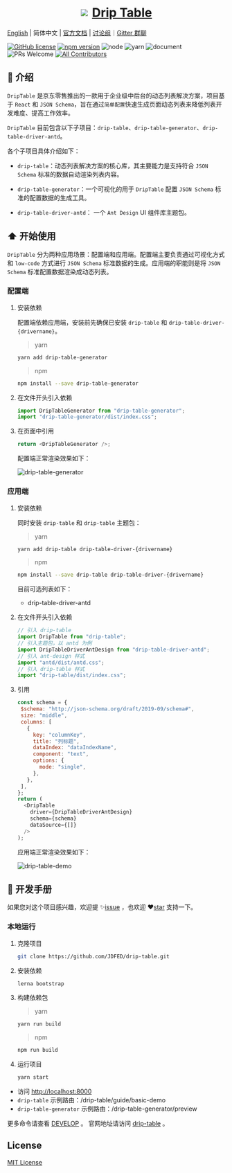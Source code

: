 <a href='http://drip-table.jd.com/'>
  <h1 style="display: flex; align-items: center; justify-content: center">
    <img src='https://storage.360buyimg.com/imgtools/7e0e546a96-d962c880-f9a2-11eb-bf08-d585041b7c80.svg'/>
    <span style="margin-left: 10px">Drip Table</span>
  </h1>
</a>

[English](./README.md) | 简体中文 | [官方文档](http://drip-table.jd.com/) | [讨论组](https://github.com/JDFED/drip-table/discussions)｜[Gitter 群聊](https://gitter.im/drip-table/community)

<!-- ALL-CONTRIBUTORS-BADGE:START - Do not remove or modify this section -->

[contributors]: https://img.shields.io/badge/all_contributors-2-orange.svg?style=flat-square "Number of contributors on All-Contributors"

<!-- ALL-CONTRIBUTORS-BADGE:END -->

[![GitHub license](https://img.shields.io/badge/license-MIT-blue.svg)](./LICENSE)
[![npm version](https://img.shields.io/npm/v/drip-table.svg?style=flat)](https://www.npmjs.com/package/drip-table)
![node](https://img.shields.io/badge/node-%3E%3D13.14.0-blue.svg)
![yarn](https://img.shields.io/badge/yarn-%3E%3D1.0.0-blue.svg)
![document](https://img.shields.io/badge/documentation-yes-brightgreen.svg)
![PRs Welcome](https://img.shields.io/badge/PRs-welcome-brightgreen.svg)
[![All Contributors][contributors]](./CONTRIBUTORS.md)

## 📖 介绍

`DripTable` 是京东零售推出的一款用于企业级中后台的动态列表解决方案，项目基于 `React` 和 `JSON Schema`，旨在通过`简单配置`快速生成页面动态列表来降低列表开发难度、提高工作效率。

`DripTable` 目前包含以下子项目：`drip-table`、`drip-table-generator`、`drip-table-driver-antd`。

各个子项目具体介绍如下：

- `drip-table`：动态列表解决方案的核心库，其主要能力是支持符合 `JSON Schema` 标准的数据自动渲染列表内容。

- `drip-table-generator`：一个可视化的用于 `DripTable` 配置 `JSON Schema` 标准的配置数据的生成工具。

- `drip-table-driver-antd`： 一个 `Ant Design` UI 组件库主题包。

## ⬆️ 开始使用

`DripTable` 分为两种应用场景：配置端和应用端。配置端主要负责通过可视化方式和 `low-code` 方式进行 `JSON Schema` 标准数据的生成。应用端的职能则是将 `JSON Schema` 标准配置数据渲染成动态列表。

### 配置端

1. 安装依赖

   配置端依赖应用端，安装前先确保已安装 `drip-table` 和 `drip-table-driver-{drivername}`。

   > yarn

   ```sh
   yarn add drip-table-generator
   ```

   > npm

   ```sh
   npm install --save drip-table-generator
   ```

2. 在文件开头引入依赖

   ```js
   import DripTableGenerator from "drip-table-generator";
   import "drip-table-generator/dist/index.css";
   ```

3. 在页面中引用

   ```js
   return <DripTableGenerator />;
   ```

   配置端正常渲染效果如下：

   ![drip-table-generator](https://img10.360buyimg.com/imagetools/jfs/t1/209919/9/12490/4540144/61b71921Ee35a9a3c/e2f7167fef822f17.gif)

### 应用端

1. 安装依赖

   同时安装 `drip-table` 和 `drip-table` 主题包：

   > yarn

   ```sh
   yarn add drip-table drip-table-driver-{drivername}
   ```

   > npm

   ```sh
   npm install --save drip-table drip-table-driver-{drivername}
   ```

   目前可选列表如下：

   - drip-table-driver-antd

2. 在文件开头引入依赖

   ```js
   // 引入 drip-table
   import DripTable from "drip-table";
   // 引入主题包，以 antd 为例
   import DripTableDriverAntDesign from "drip-table-driver-antd";
   // 引入 ant-design 样式
   import "antd/dist/antd.css";
   // 引入 drip-table 样式
   import "drip-table/dist/index.css";
   ```

3. 引用

   ```js
   const schema = {
    $schema: "http://json-schema.org/draft/2019-09/schema#",
    size: "middle",
    columns: [
      {
        key: "columnKey",
        title: "列标题",
        dataIndex: "dataIndexName",
        component: "text",
        options: {
          mode: "single",
        },
      },
    ],
   };
   return (
     <DripTable
       driver={DripTableDriverAntDesign}
       schema={schema}
       dataSource={[]}
     />
   );
   ```

   应用端正常渲染效果如下：

   ![drip-table-demo](https://img13.360buyimg.com/imagetools/jfs/t1/217000/18/7528/191045/61b6d9ebE1c96d83b/a63b8edce7757bd8.png)

## 🤝 开发手册

如果您对这个项目感兴趣，欢迎提 ✨[issue](https://github.com/JDFED/drip-table/issues) ，也欢迎 ❤️[star](https://github.com/JDFED/drip-table) 支持一下。

### 本地运行

1. 克隆项目

   ```sh
   git clone https://github.com/JDFED/drip-table.git
   ```

2. 安装依赖

   ```sh
   lerna bootstrap
   ```

3. 构建依赖包

   > yarn

   ```sh
   yarn run build
   ```

   > npm

   ```sh
   npm run build
   ```

4. 运行项目

   ```sh
   yarn start
   ```

- 访问 <http://localhost:8000>
- `drip-table` 示例路由：/drip-table/guide/basic-demo
- `drip-table-generator` 示例路由：/drip-table-generator/preview

更多命令请查看 [DEVELOP](./DEVELOP.zh-CN.md) 。
官网地址请访问 [drip-table](http://drip-table.jd.com/) 。

## License

[MIT License](./LICENSE)
